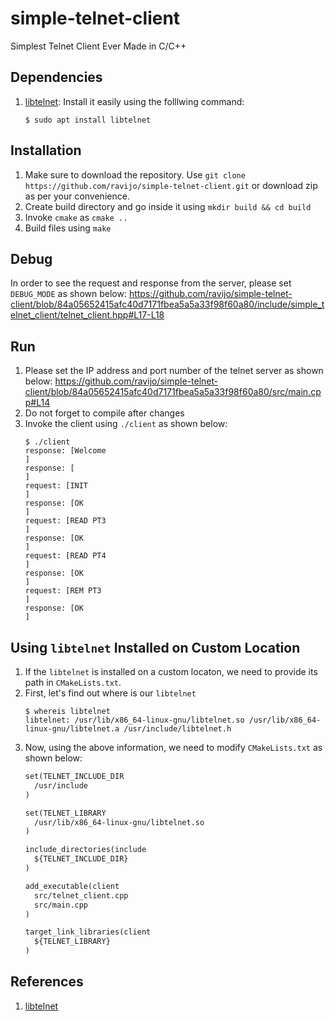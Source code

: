 # simple-telnet-client
Simplest Telnet Client Ever Made in C/C++ 


## Dependencies
1. [libtelnet](https://github.com/seanmiddleditch/libtelnet): Install it easily using the folllwing command:
    ```console
    $ sudo apt install libtelnet
    ```

## Installation
1. Make sure to download the repository. Use `git clone https://github.com/ravijo/simple-telnet-client.git` or download zip as per your convenience.
2. Create build directory and go inside it using `mkdir build && cd build`
3. Invoke `cmake` as `cmake ..`
3. Build files using `make`

## Debug
In order to see the request and response from the server, please set `DEBUG_MODE` as shown below:
https://github.com/ravijo/simple-telnet-client/blob/84a05652415afc40d7171fbea5a5a33f98f60a80/include/simple_telnet_client/telnet_client.hpp#L17-L18

## Run
1. Please set the IP address and port number of the telnet server as shown below:
https://github.com/ravijo/simple-telnet-client/blob/84a05652415afc40d7171fbea5a5a33f98f60a80/src/main.cpp#L14
2. Do not forget to compile after changes
3. Invoke the client using `./client` as shown below:
    ```console
    $ ./client
    response: [Welcome
    ]
    response: [
    ]
    request: [INIT
    ]
    response: [OK
    ]
    request: [READ PT3
    ]
    response: [OK
    ]
    request: [READ PT4
    ]
    response: [OK
    ]
    request: [REM PT3
    ]
    response: [OK
    ]
    ```


## Using `libtelnet` Installed on Custom Location
1. If the `libtelnet` is installed on a custom locaton, we need to provide its path in `CMakeLists.txt`.
2. First, let's find out where is our `libtelnet`
    ```console
    $ whereis libtelnet
    libtelnet: /usr/lib/x86_64-linux-gnu/libtelnet.so /usr/lib/x86_64-linux-gnu/libtelnet.a /usr/include/libtelnet.h
    ```
3. Now, using the above information, we need to modify `CMakeLists.txt` as shown below:
    ```CMakeLists.txt
    set(TELNET_INCLUDE_DIR
      /usr/include
    )
    
    set(TELNET_LIBRARY
      /usr/lib/x86_64-linux-gnu/libtelnet.so
    )
    
    include_directories(include
      ${TELNET_INCLUDE_DIR}
    )
    
    add_executable(client
      src/telnet_client.cpp
      src/main.cpp
    )
    
    target_link_libraries(client
      ${TELNET_LIBRARY}
    )
    ```

## References
1. [libtelnet](https://github.com/seanmiddleditch/libtelnet)
